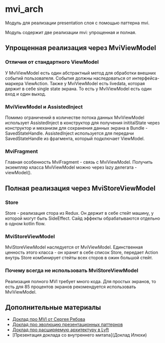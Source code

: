 # mvi_arch

Модуль для реализации presentation слоя с помощью паттерна mvi.

Модуль содержит две реализации mvi: упрощенная и полная.

## Упрощенная реализация через MviViewModel

### Отличия от стандартного ViewModel

У MviViewModel есть один абстрактный метод для обработки внешних событий пользователя.
События должны наследоваться от интерфейса-маркера ViewAction. Также у MviViewModel есть
livedata, которая держит в себе single state экрана. То есть у MviViewModel есть один вход и один выход.

### MviViewModel и AssistedInject

Помимо ограничений в количестве потока данных MviViewModel использует AssistedInject в конструктор для
получения inititalState через конструктор и механизм для сохранения данных экрана в Bundle - SavedStateHandle.
AssistedInject используется для передачи SavedStateHandle из фрагмента, который подключает ViewModel.

### MviFragment

Главная особенность MviFragment - связь с MviViewModel. Получить экземпляр класса MviViewModel можно через
lazy делегата - viewModel().

## Полная реализация через MviStoreViewModel

### Store

Store - реализация стора из Redux. Он держит в себе стейт машину, у которой могут быть SideEffect. Сайд эффекты обрабатываются отдельно
в одном kotlin flow.

### MviStoreViewModel

MviStoreViewModel наследуется от MviViewModel. Единственная ценность этого класса - он хранит в себе список Store, передает Action внутрь Store
комбинирует стейты всех сторов в ожин большой стейт.

### Почему всегда не использовать MviStoreViewModel

Реализация полного MVI требует много кода. Для простых экранов, то есть для 85 процентов экранов рекомендуется использовать MviViewModel.

## Дополнительные материалы

- [Доклад про MVI от Сергея Рябова](https://youtu.be/hBkQkjWnAjg)
- [Доклад про эволюцию презентационных паттернов](https://youtu.be/J0YPKcDKumk)
- [Доклад про расширяемую архитектуру в Lyft](https://www.youtube.com/watch?v=_cFHtjIWjCc)
- [Презентация доклада со внутреннего митапа](Доклад Илюхи)

